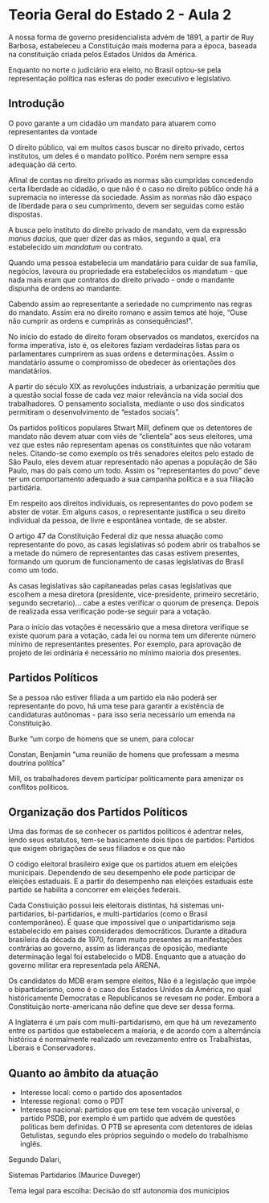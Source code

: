 # Teoria Geral do Estado 2 - Aula 2
A nossa forma de governo presidencialista advém de 1891, a partir de Ruy Barbosa, estabeleceu a Constituição mais moderna para a época, baseada na constituição criada pelos Estados Unidos da América.

Enquanto no norte o judiciário era eleito, no Brasil optou-se pela representação política nas esferas do poder executivo e legislativo.

## Introdução

O povo garante a um cidadão um mandato para atuarem como representantes da vontade

O direito público, vai em muitos casos buscar no direito privado, certos institutos, um deles é o mandato político. Porém nem sempre essa adequação dá certo.

Afinal de contas no direito privado as normas são cumpridas concedendo certa liberdade ao cidadão, o que não é o caso no direito público onde há a supremacia no interesse da sociedade. Assim as normas não dão espaço de liberdade para o seu cumprimento, devem ser seguidas como estão dispostas.

A busca pelo instituto do direito privado de mandato, vem da expressão *manus dacius*, que quer dizer das as mãos, segundo a qual, era estabelecido um *mandatum* ou contrato. 

Quando uma pessoa estabelecia um mandatário para cuidar de sua família, negócios, lavoura ou propriedade era estabelecidos os mandatum - que nada mais eram que contratos do direito privado - onde o mandante dispunha de ordens ao mandante.

Cabendo assim ao representante a seriedade no cumprimento nas regras do mandato. Assim era no direito romano e assim temos até hoje, “Ouse não cumprir as ordens e cumprirás as consequências!”.

No início do estado de direito foram observados os mandatos, exercidos na forma imperativa, isto é, os eleitores faziam verdadeiras listas para os parlamentares cumprirem as suas ordens e determinações. Assim o mandatário assume o compromisso de obedecer às orientações dos mandatários.

A partir do século XIX as revoluções industriais, a urbanização permitiu que a questão social fosse de cada vez maior relevância na vida social dos trabalhadores. O pensamento socialista, mediante o uso dos sindicatos permitiram o desenvolvimento de “estados sociais”.

Os partidos políticos populares Stwart Mill, definem que os detentores de mandato não devem atuar com viés de “clientela” aos seus eleitores, uma vez que estes não representam apenas os constituintes que não votaram neles. Citando-se como exemplo os três senadores eleitos pelo estado de São Paulo, eles devem atuar representado não apenas a população de São Paulo, mas do país como um todo. Assim os “representantes do povo” deve ter um comportamento adequado a sua campanha política e a sua filiação partidária.

Em respeito aos direitos individuais, os representantes do povo podem se abster de votar. Em alguns casos, o representante justifica o seu direito individual da pessoa, de livre e espontânea vontade, de se abster. 

O artigo 47 da Constituição Federal diz que nessa atuação como representante do povo, as casas legislativas só podem abrir os trabalhos se a metade do número de representantes das casas estivem presentes, formando um quorum de funcionamento de casas legislativas do Brasil como um todo. 

As casas legislativas são capitaneadas pelas casas legislativas que escolhem a mesa diretora (presidente, vice-presidente, primeiro secretário, segundo secretario)… cabe a estes verificar o quorum de presença. Depois de realizada essa verificação pode-se seguir para a votação. 

Para o início das votações é necessário que a mesa diretora verifique se existe quorum para a votação, cada lei ou norma tem um diferente número mínimo de representantes presentes. Por exemplo, para aprovação de projeto de lei ordinária é necessário no mínimo maioria dos presentes.

## Partidos Políticos

Se a pessoa não estiver filiada a um partido ela não poderá ser representante do povo, há uma tese para garantir a existência de candidaturas autônomas - para isso seria necessário um emenda na Constituição. 

Burke “um corpo de homens que se unem, para colocar

Constan, Benjamin “uma reunião de homens que professam a mesma doutrina política”

Mill, os trabalhadores devem participar politicamente para amenizar os conflitos políticos.

## Organização dos Partidos Políticos

Uma das formas de se conhecer os partidos políticos é adentrar neles, lendo seus estatutos, tem-se basicamente dois tipos de partidos: 
Partidos que exigem obrigações de seus filiados e os que não 

O código eleitoral brasileiro exige que os partidos atuem em eleições municipais. Dependendo de seu desempenho ele pode participar de eleições estaduais. E a partir do desempenho nas eleições estaduais este partido se habilita a concorrer em eleições federais.

Cada Constiuição possui leis eleitorais distintas, há sistemas uni-partidarios, bi-partidarios, e multi-partidarios (como o Brasil contemporâneo). É quase que impossível que o unipartidarismo seja estabelecido em países considerados democráticos. Durante a ditadura brasileira da década de 1970, foram muito presentes as manifestações contrárias ao governo, assim as lideranças de oposição, mediante determinação legal foi estabelecido o MDB. Enquanto que a atuação do governo militar era representada pela ARENA. 

Os candidatos do MDB eram sempre eleitos, 
Não é a legislação que impõe o bipartidarismo, como é o caso dos Estados Unidos da América, no qual históricamente Democratas e Republicanos se revesam no poder. Embora a Constituição norte-americana não define que deve ser dessa forma.

A Inglaterra é um país com multi-partidarismo, em que há um revezamento entre os partidos que estabelecem a maioria, e de acordo com a alternância histórica é normalmente realizado um revezamento entre os Trabalhistas, Liberais e Conservadores.

## Quanto ao âmbito da atuação
- Interesse local: como o partido dos aposentados
- Interesse regional: como o PDT
- Interesse nacional: partidos que em tese tem vocação universal, o partido PSDB, por exemplo é um partido que advém de questões políticas bem definidas. O PTB se apresenta com detentores de ideias Getulistas, segundo eles próprios seguindo o modelo do trabalhismo inglês. 

Segundo Dalari, 

Sistemas Partidarios (Maurice Duveger) 



Tema legal para escolha: Decisão do stf autonomia dos municípios